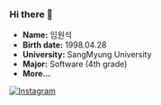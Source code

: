 ### Hi there 👋

- **Name:** 임원석
- **Birth date:** 1998.04.28
- **University:** SangMyung University
- **Major:** Software (4th grade)
- **More...**

[![Instagram](https://img.shields.io/badge/Instagram-%23E4405F?style=flat&logo=instagram&logoColor=white&color=%23833AB4)](https://www.instagram.com/lim.fluencer/)








<!--
**wslim98/wslim98** is a ✨ _special_ ✨ repository because its `README.md` (this file) appears on your GitHub profile.

Here are some ideas to get you started:

- 🔭 I’m currently working on ...
- 🌱 I’m currently learning ...
- 👯 I’m looking to collaborate on ...
- 🤔 I’m looking for help with ...
- 💬 Ask me about ...
- 📫 How to reach me: ...
- 😄 Pronouns: ...
- ⚡ Fun fact: ...
-->

